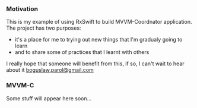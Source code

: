 ### Motivation

This is my example of using RxSwift to build MVVM-Coordnator application. The project has two purposes:
- it's a place for me to trying out new things that I'm gradualy going to learn
- and to share some of practices that I learnt with others

I really hope that someone will benefit from this, if so, I can't wait to hear about it <boguslaw.parol@gmail.com>

### MVVM-C 
Some stuff will appear here soon...
